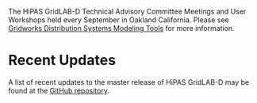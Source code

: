 
The HiPAS GridLAB-D Technical Advisory Committee Meetings and User Workshops held every September in Oakland California.  Please see [Gridworks Distribution Systems Modeling Tools](https://gridworks.org/initiatives/distribution-system-modeling-tools/) for more information.

# Recent Updates

A list of recent updates to the master release of HiPAS GridLAB-D may be found at the [GitHub repository](https://github.com/slacgismo/gridlabd/commits/master).
